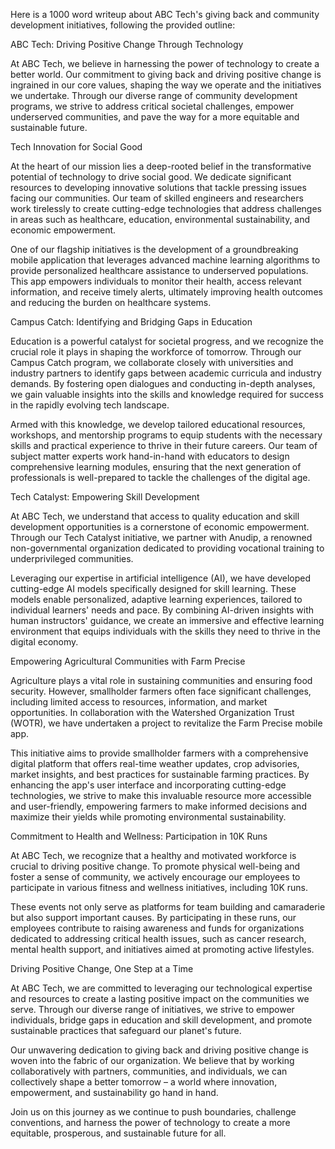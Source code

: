 Here is a 1000 word writeup about ABC Tech's giving back and community development initiatives, following the provided outline:

ABC Tech: Driving Positive Change Through Technology

At ABC Tech, we believe in harnessing the power of technology to create a better world. Our commitment to giving back and driving positive change is ingrained in our core values, shaping the way we operate and the initiatives we undertake. Through our diverse range of community development programs, we strive to address critical societal challenges, empower underserved communities, and pave the way for a more equitable and sustainable future.

Tech Innovation for Social Good

At the heart of our mission lies a deep-rooted belief in the transformative potential of technology to drive social good. We dedicate significant resources to developing innovative solutions that tackle pressing issues facing our communities. Our team of skilled engineers and researchers work tirelessly to create cutting-edge technologies that address challenges in areas such as healthcare, education, environmental sustainability, and economic empowerment.

One of our flagship initiatives is the development of a groundbreaking mobile application that leverages advanced machine learning algorithms to provide personalized healthcare assistance to underserved populations. This app empowers individuals to monitor their health, access relevant information, and receive timely alerts, ultimately improving health outcomes and reducing the burden on healthcare systems.

Campus Catch: Identifying and Bridging Gaps in Education

Education is a powerful catalyst for societal progress, and we recognize the crucial role it plays in shaping the workforce of tomorrow. Through our Campus Catch program, we collaborate closely with universities and industry partners to identify gaps between academic curricula and industry demands. By fostering open dialogues and conducting in-depth analyses, we gain valuable insights into the skills and knowledge required for success in the rapidly evolving tech landscape.

Armed with this knowledge, we develop tailored educational resources, workshops, and mentorship programs to equip students with the necessary skills and practical experience to thrive in their future careers. Our team of subject matter experts work hand-in-hand with educators to design comprehensive learning modules, ensuring that the next generation of professionals is well-prepared to tackle the challenges of the digital age.

Tech Catalyst: Empowering Skill Development

At ABC Tech, we understand that access to quality education and skill development opportunities is a cornerstone of economic empowerment. Through our Tech Catalyst initiative, we partner with Anudip, a renowned non-governmental organization dedicated to providing vocational training to underprivileged communities.

Leveraging our expertise in artificial intelligence (AI), we have developed cutting-edge AI models specifically designed for skill learning. These models enable personalized, adaptive learning experiences, tailored to individual learners' needs and pace. By combining AI-driven insights with human instructors' guidance, we create an immersive and effective learning environment that equips individuals with the skills they need to thrive in the digital economy.

Empowering Agricultural Communities with Farm Precise

Agriculture plays a vital role in sustaining communities and ensuring food security. However, smallholder farmers often face significant challenges, including limited access to resources, information, and market opportunities. In collaboration with the Watershed Organization Trust (WOTR), we have undertaken a project to revitalize the Farm Precise mobile app.

This initiative aims to provide smallholder farmers with a comprehensive digital platform that offers real-time weather updates, crop advisories, market insights, and best practices for sustainable farming practices. By enhancing the app's user interface and incorporating cutting-edge technologies, we strive to make this invaluable resource more accessible and user-friendly, empowering farmers to make informed decisions and maximize their yields while promoting environmental sustainability.

Commitment to Health and Wellness: Participation in 10K Runs

At ABC Tech, we recognize that a healthy and motivated workforce is crucial to driving positive change. To promote physical well-being and foster a sense of community, we actively encourage our employees to participate in various fitness and wellness initiatives, including 10K runs.

These events not only serve as platforms for team building and camaraderie but also support important causes. By participating in these runs, our employees contribute to raising awareness and funds for organizations dedicated to addressing critical health issues, such as cancer research, mental health support, and initiatives aimed at promoting active lifestyles.

Driving Positive Change, One Step at a Time

At ABC Tech, we are committed to leveraging our technological expertise and resources to create a lasting positive impact on the communities we serve. Through our diverse range of initiatives, we strive to empower individuals, bridge gaps in education and skill development, and promote sustainable practices that safeguard our planet's future.

Our unwavering dedication to giving back and driving positive change is woven into the fabric of our organization. We believe that by working collaboratively with partners, communities, and individuals, we can collectively shape a better tomorrow – a world where innovation, empowerment, and sustainability go hand in hand.

Join us on this journey as we continue to push boundaries, challenge conventions, and harness the power of technology to create a more equitable, prosperous, and sustainable future for all.
